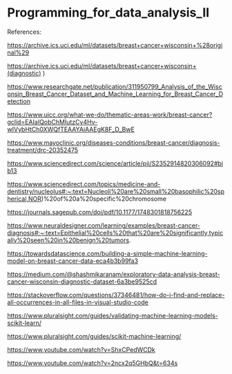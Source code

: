 # Programming_for_data_analysis_II

References:

https://archive.ics.uci.edu/ml/datasets/breast+cancer+wisconsin+%28original%29

https://archive.ics.uci.edu/ml/datasets/breast+cancer+wisconsin+(diagnostic)
)

https://www.researchgate.net/publication/311950799_Analysis_of_the_Wisconsin_Breast_Cancer_Dataset_and_Machine_Learning_for_Breast_Cancer_Detection

https://www.uicc.org/what-we-do/thematic-areas-work/breast-cancer?gclid=EAIaIQobChMIutzCy4Hv-wIVybHtCh0XWQfTEAAYAiAAEgK8F_D_BwE

https://www.mayoclinic.org/diseases-conditions/breast-cancer/diagnosis-treatment/drc-20352475

https://www.sciencedirect.com/science/article/pii/S2352914820306092#bib13

https://www.sciencedirect.com/topics/medicine-and-dentistry/nucleolus#:~:text=Nucleoli%20are%20small%20basophilic%20spherical,NOR)%20of%20a%20specific%20chromosome

https://journals.sagepub.com/doi/pdf/10.1177/1748301818756225 

https://www.neuraldesigner.com/learning/examples/breast-cancer-diagnosis#:~:text=Epithelial%20cells%20that%20are%20significantly,typically%20seen%20in%20benign%20tumors.

https://towardsdatascience.com/building-a-simple-machine-learning-model-on-breast-cancer-data-eca4b3b99fa3

https://medium.com/@shashmikaranam/exploratory-data-analysis-breast-cancer-wisconsin-diagnostic-dataset-6a3be9525cd 

https://stackoverflow.com/questions/37346481/how-do-i-find-and-replace-all-occurrences-in-all-files-in-visual-studio-code 

https://www.pluralsight.com/guides/validating-machine-learning-models-scikit-learn/

https://www.pluralsight.com/guides/scikit-machine-learning/

https://www.youtube.com/watch?v=ShxCPedWCDk

https://www.youtube.com/watch?v=2ncx2q5GHbQ&t=634s